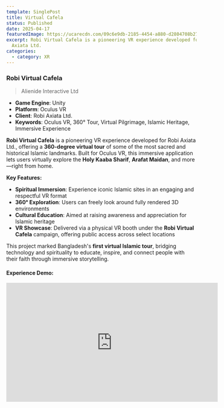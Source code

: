 ```yaml
---
template: SinglePost
title: Virtual Cafela
status: Published
date: 2025-04-17
featuredImage: https://ucarecdn.com/09c6e9db-2185-4454-a880-d2804708b273/
excerpt: Robi Virtual Cafela is a pioneering VR experience developed for Robi
  Axiata Ltd.
categories:
  - category: XR
---
```

### Robi Virtual Cafela  
>Alienide Interactive Ltd 

- **Game Engine**: Unity  
- **Platform**: Oculus VR  
- **Client**: Robi Axiata Ltd.  
- **Keywords**: Oculus VR, 360° Tour, Virtual Pilgrimage, Islamic Heritage, Immersive Experience  

**Robi Virtual Cafela** is a pioneering VR experience developed for Robi Axiata Ltd., offering a **360-degree virtual tour** of some of the most sacred and historical Islamic landmarks. Built for Oculus VR, this immersive application lets users virtually explore the **Holy Kaaba Sharif**, **Arafat Maidan**, and more—right from home.

**Key Features:**
- **Spiritual Immersion**: Experience iconic Islamic sites in an engaging and respectful VR format  
- **360° Exploration**: Users can freely look around fully rendered 3D environments  
- **Cultural Education**: Aimed at raising awareness and appreciation for Islamic heritage  
- **VR Showcase**: Delivered via a physical VR booth under the **Robi Virtual Cafela** campaign, offering public access across select locations  

This project marked Bangladesh's **first virtual Islamic tour**, bridging technology and spirituality to educate, inspire, and connect people with their faith through immersive storytelling.

#### Experience Demo:
<iframe width="560" height="315" src="https://www.youtube.com/embed/-6XBg3yjOj8" frameborder="0" allow="accelerometer; autoplay; encrypted-media; gyroscope; picture-in-picture" allowfullscreen></iframe>
